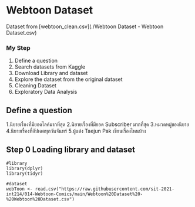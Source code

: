 # Webtoon Dataset

Dataset from [webtoon_clean.csv](./Webtoon Dataset - Webtoon Dataset.csv)


### My Step

1. Define a question
2. Search datasets from Kaggle
3. Download Library and dataset
4. Explore the dataset from the original dataset
5. Cleaning Dataset
6. Exploratory Data Analysis


## Define a question
1.นิยายเรื่องที่มียอดไลค์มากที่สุด 
2.นิยายเรื่องที่มียอด Subscriber มากที่สุด 
3.หมวดหมู่ของนิยาย 
4.นิยายเรื่องที่อัปเดตทุกวันจันทร์ 
5.ผู้แต่ง Taejun Pak เขียนเรื่องไหนบ้าง


## Step 0 Loading library and dataset

```
#library
library(dplyr)
library(tidyr)

#dataset
webToon <- read.csv("https://raw.githubusercontent.com/sit-2021-int214/014-Webtoon-Comics/main/Webtoon%20Dataset%20-%20Webtoon%20Dataset.csv")
